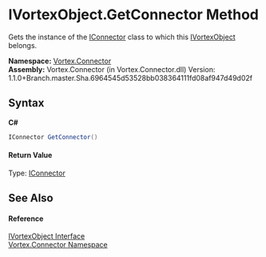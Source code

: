 # IVortexObject.GetConnector Method 
 

Gets the instance of the <a href="T_Vortex_Connector_IConnector.md">IConnector</a> class to which this <a href="T_Vortex_Connector_IVortexObject.md">IVortexObject</a> belongs.

**Namespace:**&nbsp;<a href="N_Vortex_Connector.md">Vortex.Connector</a><br />**Assembly:**&nbsp;Vortex.Connector (in Vortex.Connector.dll) Version: 1.1.0+Branch.master.Sha.6964545d53528bb038364111fd08af947d49d02f

## Syntax

**C#**<br />
``` C#
IConnector GetConnector()
```


#### Return Value
Type: <a href="T_Vortex_Connector_IConnector.md">IConnector</a><br />

## See Also


#### Reference
<a href="T_Vortex_Connector_IVortexObject.md">IVortexObject Interface</a><br /><a href="N_Vortex_Connector.md">Vortex.Connector Namespace</a><br />